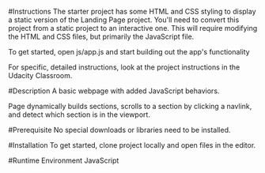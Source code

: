 #Instructions
The starter project has some HTML and CSS styling to display a static version of the Landing Page project. You'll need to convert this project from a static project to an interactive one. This will require modifying the HTML and CSS files, but primarily the JavaScript file.

To get started, open js/app.js and start building out the app's functionality

For specific, detailed instructions, look at the project instructions in the Udacity Classroom.

#Description
A basic webpage with added JavaScript behaviors.

Page dynamically builds sections, scrolls to a section by clicking a navlink, and detect which section is in the viewport.

#Prerequisite
No special downloads or libraries need to be installed.

#Installation
To get started, clone project locally and open files in the editor.

#Runtime Environment
JavaScript
